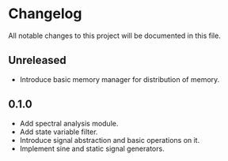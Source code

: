 # Changelog

All notable changes to this project will be documented in this file.

## Unreleased

* Introduce basic memory manager for distribution of memory.

## 0.1.0

* Add spectral analysis module.
* Add state variable filter.
* Introduce signal abstraction and basic operations on it.
* Implement sine and static signal generators.
